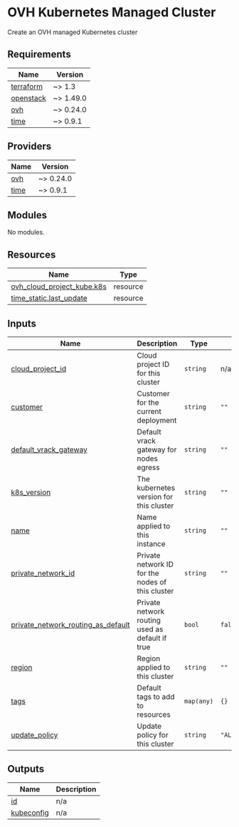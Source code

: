 # OVH Kubernetes Managed Cluster

Create an OVH managed Kubernetes cluster

<!-- BEGIN_TF_DOCS -->
## Requirements

| Name | Version |
|------|---------|
| <a name="requirement_terraform"></a> [terraform](#requirement\_terraform) | ~> 1.3 |
| <a name="requirement_openstack"></a> [openstack](#requirement\_openstack) | ~> 1.49.0 |
| <a name="requirement_ovh"></a> [ovh](#requirement\_ovh) | ~> 0.24.0 |
| <a name="requirement_time"></a> [time](#requirement\_time) | ~> 0.9.1 |

## Providers

| Name | Version |
|------|---------|
| <a name="provider_ovh"></a> [ovh](#provider\_ovh) | ~> 0.24.0 |
| <a name="provider_time"></a> [time](#provider\_time) | ~> 0.9.1 |

## Modules

No modules.

## Resources

| Name | Type |
|------|------|
| [ovh_cloud_project_kube.k8s](https://registry.terraform.io/providers/ovh/ovh/latest/docs/resources/cloud_project_kube) | resource |
| [time_static.last_update](https://registry.terraform.io/providers/hashicorp/time/latest/docs/resources/static) | resource |

## Inputs

| Name | Description | Type | Default | Required |
|------|-------------|------|---------|:--------:|
| <a name="input_cloud_project_id"></a> [cloud\_project\_id](#input\_cloud\_project\_id) | Cloud project ID for this cluster | `string` | n/a | yes |
| <a name="input_customer"></a> [customer](#input\_customer) | Customer for the current deployment | `string` | `""` | no |
| <a name="input_default_vrack_gateway"></a> [default\_vrack\_gateway](#input\_default\_vrack\_gateway) | Default vrack gateway for nodes egress | `string` | `""` | no |
| <a name="input_k8s_version"></a> [k8s\_version](#input\_k8s\_version) | The kubernetes version for this cluster | `string` | `""` | no |
| <a name="input_name"></a> [name](#input\_name) | Name applied to this instance | `string` | `""` | no |
| <a name="input_private_network_id"></a> [private\_network\_id](#input\_private\_network\_id) | Private network ID for the nodes of this cluster | `string` | `""` | no |
| <a name="input_private_network_routing_as_default"></a> [private\_network\_routing\_as\_default](#input\_private\_network\_routing\_as\_default) | Private network routing used as default if true | `bool` | `false` | no |
| <a name="input_region"></a> [region](#input\_region) | Region applied to this cluster | `string` | `""` | no |
| <a name="input_tags"></a> [tags](#input\_tags) | Default tags to add to resources | `map(any)` | `{}` | no |
| <a name="input_update_policy"></a> [update\_policy](#input\_update\_policy) | Update policy for this cluster | `string` | `"ALWAYS_UPDATE"` | no |

## Outputs

| Name | Description |
|------|-------------|
| <a name="output_id"></a> [id](#output\_id) | n/a |
| <a name="output_kubeconfig"></a> [kubeconfig](#output\_kubeconfig) | n/a |
<!-- END_TF_DOCS -->
